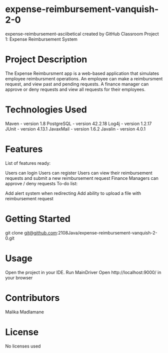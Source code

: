 # expense-reimbursement-vanquish-2-0
expense-reimbursement-asciibetical created by GitHub Classroom Project 1: Expense Reimbursement System

# Project Description
The Expense Reimbursment app is a web-based application that simulates employee reimbursment operations. An employee can make a reimbursment request, and view past and pending requests. A finance manager can approve or deny requests and view all requests for their employees.

# Technologies Used
Maven - version 1.8
PostgreSQL - version 42.2.18
Log4j - version 1.2.17
JUnit - version 4.13.1
JavaxMail - version 1.6.2
Javalin - version 4.0.1
# Features
List of features ready:

Users can login
Users can register
Users can view their reimbursement requests and submit a new reimbursement request
Finance Managers can approve / deny requests
To-do list:

Add alert system when redirecting
Add ability to upload a file with reimbursement request
# Getting Started
git clone git@github.com:2108Java/expense-reimbursement-vanquish-2-0.git

# Usage
Open the project in your IDE. Run MainDriver Open http://localhost:9000/ in your browser

# Contributors
Malika Madlamane

# License
No licenses used
